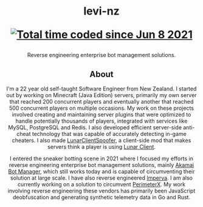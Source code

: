 <h1 align="center">
  levi-nz
  
  <a href="https://wakatime.com/@9a9d9bfd-df42-45cc-a427-77a6f9a76f70"><img src="https://wakatime.com/badge/user/9a9d9bfd-df42-45cc-a427-77a6f9a76f70.svg" alt="Total time coded since Jun 8 2021" /></a>
</h1>

<p align="center">
  Reverse engineering enterprise bot management solutions.
</p>

<h2 align="center">
  About
</h2>

<p align="center">
I'm a 22 year old self-taught Software Engineer from New Zealand. I started out by working on Minecraft (Java Edition) servers,
primarily my own server that reached 200 concurrent players and eventually another that reached 500 concurrent players on multiple occasions. My work on  these projects involved creating and maintaining server plugins that were optimized to handle potentially thousands of players, integrated with services  like MySQL, PostgreSQL and Redis. I also developed efficient server-side anti-cheat technology that was capable of accurately detecting in-game cheaters. I  also made <a href="https://github.com/levi-nz/LunarClientSpoofer">LunarClientSpoofer</a>, a client-side mod that makes servers think a player is using <a   href="https://www.lunarclient.com">Lunar Client</a>.
</p>

<p align="center">
I entered the sneaker botting scene in 2021 where I focused my efforts in reverse engineering enterprise bot management solutions, mainly <a href="https://www.akamai.com/products/bot-manager">Akamai Bot Manager</a>, which still works today and is capable of circumventing their solution at large scale. I have also reverse engineered <a href="https://www.imperva.com/products/web-application-firewall-waf/">Imperva</a>. I am also currently working on a solution to circumvent <a href="https://www.perimeterx.com">PerimeterX</a>. My work involving reverse engineering these vendors has primarily been JavaScript deobfuscation and generating synthetic telemetry data in Go and Rust.
</p>

